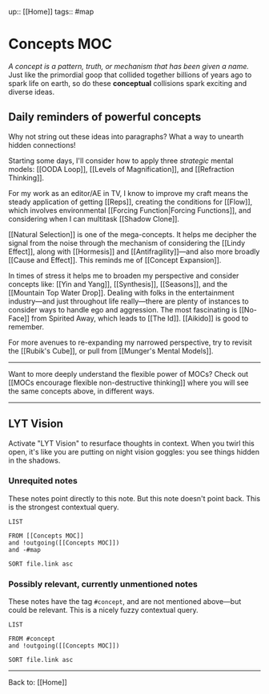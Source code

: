 up:: [[Home]]
tags:: #map

# Concepts MOC
*A concept is a pattern, truth, or mechanism that has been given a name.*
Just like the primordial goop that collided together billions of years ago to spark life on earth, so do these **conceptual** collisions spark exciting and diverse ideas. 

## Daily reminders of powerful concepts
Why not string out these ideas into paragraphs? What a way to unearth hidden connections!

Starting some days, I'll consider how to apply three *strategic* mental models: [[OODA Loop]], [[Levels of Magnification]], and [[Refraction Thinking]].

For my work as an editor/AE in TV, I know to improve my craft means the steady application of getting [[Reps]], creating the conditions for [[Flow]], which involves environmental  [[Forcing Function|Forcing Functions]], and considering when I can multitask [[Shadow Clone]]. 

[[Natural Selection]] is one of the mega-concepts. It helps me decipher the signal from the noise through the mechanism of considering the [[Lindy Effect]], along with [[Hormesis]] and [[Antifragility]]—and also more broadly [[Cause and Effect]]. This reminds me of [[Concept Expansion]].

In times of stress it helps me to broaden my perspective and consider concepts like: [[Yin and Yang]], [[Synthesis]], [[Seasons]], and the [[Mountain Top Water Drop]]. Dealing with folks in the entertainment industry—and just throughout life really—there are plenty of instances to consider ways to handle ego and aggression. The most fascinating is [[No-Face]] from Spirited Away, which leads to [[The Id]]. [[Aikido]] is good to remember.

For more avenues to re-expanding my narrowed perspective, try to revisit the [[Rubik's Cube]], or pull from [[Munger's Mental Models]].

---

Want to more deeply understand the flexible power of MOCs? Check out [[MOCs encourage flexible non-destructive thinking]] where you will see the same concepts above, in different ways.

---

## LYT Vision
Activate "LYT Vision" to resurface thoughts in context. When you twirl this open, it's like you are putting on night vision goggles: you see things hidden in the shadows.

### Unrequited notes
These notes point directly to this note. But this note doesn't point back.
This is the strongest contextual query.
```dataview
LIST

FROM [[Concepts MOC]]
and !outgoing([[Concepts MOC]])
and -#map

SORT file.link asc
```


### Possibly relevant, currently unmentioned notes
These notes have the tag `#concept`, and are not mentioned above—but could be relevant.
This is a nicely fuzzy contextual query.
```dataview
LIST 

FROM #concept
and !outgoing([[Concepts MOC]])

SORT file.link asc
```

---

Back to: [[Home]]